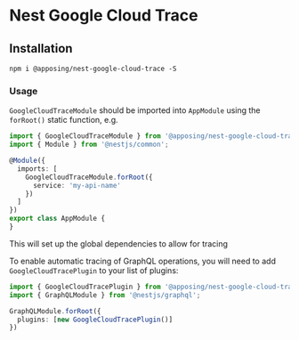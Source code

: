 # Nest Google Cloud Trace

## Installation

`npm i @apposing/nest-google-cloud-trace -S`

### Usage

`GoogleCloudTraceModule` should be imported into `AppModule` using the `forRoot()` static function, e.g.

```typescript
import { GoogleCloudTraceModule } from '@apposing/nest-google-cloud-trace';
import { Module } from '@nestjs/common';

@Module({
  imports: [
    GoogleCloudTraceModule.forRoot({
      service: 'my-api-name'
    })
  ]
})
export class AppModule {
}
```

This will set up the global dependencies to allow for tracing

To enable automatic tracing of GraphQL operations, you will need to add `GoogleCloudTracePlugin` to your list of plugins:

```typescript
import { GoogleCloudTracePlugin } from '@apposing/nest-google-cloud-trace';
import { GraphQLModule } from '@nestjs/graphql';

GraphQLModule.forRoot({
  plugins: [new GoogleCloudTracePlugin()]
})
```
